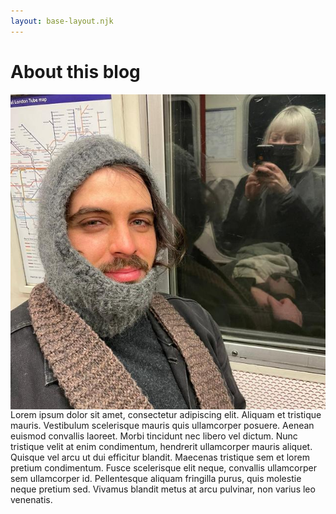 ```yaml
---
layout: base-layout.njk
---
```


# About this blog

<img align="left" class="profile-pic" src="/img/me.jpg">

Lorem ipsum dolor sit amet, consectetur adipiscing elit. Aliquam et tristique mauris. Vestibulum scelerisque mauris quis ullamcorper posuere. Aenean euismod convallis laoreet. Morbi tincidunt nec libero vel dictum. Nunc tristique velit at enim condimentum, hendrerit ullamcorper mauris aliquet. Quisque vel arcu ut dui efficitur blandit. Maecenas tristique sem et lorem pretium condimentum. Fusce scelerisque elit neque, convallis ullamcorper sem ullamcorper id. Pellentesque aliquam fringilla purus, quis molestie neque pretium sed. Vivamus blandit metus at arcu pulvinar, non varius leo venenatis.

